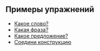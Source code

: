 ## Примеры упражнений

- [Какое слово?](word/index.html)
- [Какая фраза?](phrase/index.html)
- [Какое предложение?](sentence/index.html)
- [Соедини конструкцию](match/index.html)